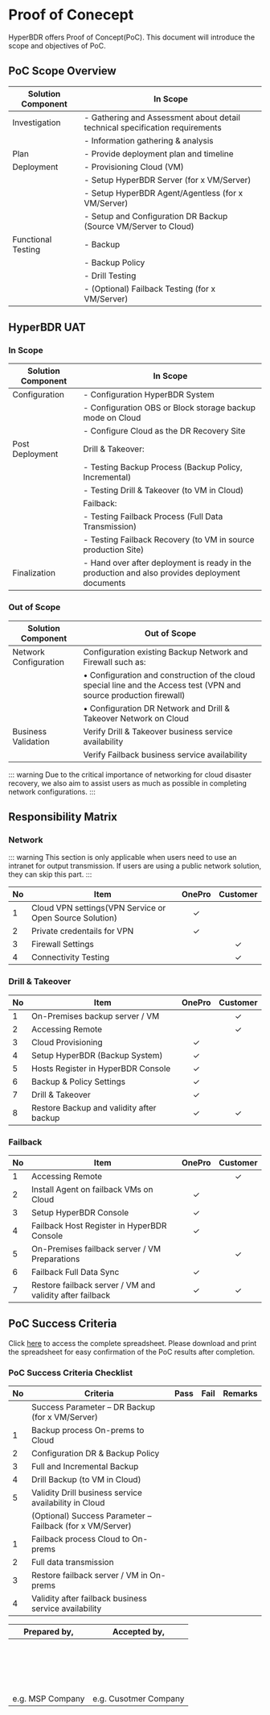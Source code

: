 # Proof of Conecept

HyperBDR offers Proof of Concept(PoC). This document will introduce the scope and objectives of PoC.

## PoC Scope Overview

| Solution Component           | In Scope                                                   |
|------------------------------|------------------------------------------------------------|
| Investigation                | - Gathering and Assessment about detail technical specification requirements |
|                              | - Information gathering & analysis                         |
| Plan                         | - Provide deployment plan and timeline                     |
| Deployment                   | - Provisioning Cloud (VM)                                  |
|                              | - Setup HyperBDR Server (for x VM/Server)                  |
|                              | - Setup HyperBDR Agent/Agentless (for x VM/Server)        |
|                              | - Setup and Configuration DR Backup (Source VM/Server to Cloud) |
| Functional Testing           | - Backup                                                   |
|                              | - Backup Policy                                            |
|                              | - Drill Testing                                            |
|                              | - (Optional) Failback Testing (for x VM/Server)           |

## HyperBDR UAT

### In Scope

| Solution Component          | In Scope                                                                 |
|-----------------------------|--------------------------------------------------------------------------|
| Configuration               | - Configuration HyperBDR System                                         |
|                             | - Configuration OBS or Block storage backup mode on Cloud                |
|                             | - Configure Cloud as the DR Recovery Site                               |
| Post Deployment             | Drill & Takeover:                                                       |
|                             | - Testing Backup Process (Backup Policy, Incremental)                   |
|                             | - Testing Drill & Takeover (to VM in Cloud)                              |
|                             | Failback:                                                                |
|                             | - Testing Failback Process (Full Data Transmission)                      |
|                             | - Testing Failback Recovery (to VM in source production Site)           |
| Finalization                | - Hand over after deployment is ready in the production and also provides deployment documents |

### Out of Scope

| Solution Component         | Out of Scope                                                              |
|----------------------------|---------------------------------------------------------------------------|
| Network Configuration      | Configuration existing Backup Network and Firewall such as:            |
|                            |   • Configuration and construction of the cloud special line and the Access test (VPN and source production firewall) |
|                            |   • Configuration DR Network and Drill & Takeover Network on Cloud       |
| Business Validation        | Verify Drill & Takeover business service availability                   |
|                            | Verify Failback business service availability                          |

::: warning
Due to the critical importance of networking for cloud disaster recovery, we also aim to assist users as much as possible in completing network configurations.
:::

## Responsibility Matrix 

### Network

::: warning
This section is only applicable when users need to use an intranet for output transmission. If users are using a public network solution, they can skip this part.
:::


| No  | Item                                  | OnePro | Customer |
|-----|---------------------------------------|:--------:|:----------:|
| 1   | Cloud VPN settings(VPN Service or Open Source Solution) |✓       |          |
| 2   | Private credentails for VPN                             |✓       |          |
| 3   | Firewall Settings                     |        | ✓        |
| 4   | Connectivity Testing                  |        | ✓        |


### Drill & Takeover

| No  | Item                                  | OnePro | Customer |
|-----|---------------------------------------|:--------:|:----------:|
| 1   | On-Premises backup server / VM        |        | ✓        |
| 2   | Accessing Remote                      |        | ✓        |
| 3   | Cloud Provisioning                    | ✓      |          |
| 4   | Setup HyperBDR (Backup System)        | ✓      |          |
| 5   | Hosts Register in HyperBDR Console    | ✓      |          |
| 6   | Backup & Policy Settings              | ✓      |          |
| 7   | Drill & Takeover                      | ✓      |          |
| 8   | Restore Backup and validity after backup | ✓  |    ✓      |

### Failback

| No  | Item                                                | OnePro | Customer |
|-----|-----------------------------------------------------|:-------:|:-----------:|
| 1   | Accessing Remote                                    |       | ✓         |
| 2   | Install Agent on failback VMs on Cloud             |   ✓   |            |
| 3   | Setup HyperBDR Console                              |   ✓   |           | 
| 4   | Failback Host Register in HyperBDR Console          |   ✓   |           |
| 5   | On-Premises failback server / VM Preparations       |       |  ✓        |
| 6   | Failback Full Data Sync                             |   ✓   |           |
| 7   | Restore failback server / VM and validity after failback | ✓ | ✓ |


## PoC Success Criteria

Click [here](https://docs.google.com/spreadsheets/d/1KVFaDCzFmL9xEK3hKbSYJms7NEu8GyV_CuyzdSxob4w/edit?usp=sharing) to access the complete spreadsheet. Please download and print the spreadsheet for easy confirmation of the PoC results after completion.


### PoC Success Criteria Checklist

| No  | Criteria                                      | Pass | Fail | Remarks                                          |
|-----|-----------------------------------------------|------|------|--------------------------------------------------|
|     | Success Parameter – DR Backup (for x VM/Server)    |      |      |                                                  |
| 1   | Backup process On-prems to Cloud            |      |      |                                                  |
| 2   | Configuration DR & Backup Policy            |      |      |                                                  |
| 3   | Full and Incremental Backup                 |      |      |                                                  |
| 4   | Drill Backup (to VM in Cloud)               |      |      |                                                  |
| 5   | Validity Drill business service availability in Cloud |      |      |                                                  |
|     | (Optional) Success Parameter – Failback (for x VM/Server) |      |      |                                                  |
| 1   | Failback process Cloud to On-prems          |      |      |                                                  |
| 2   | Full data transmission                      |      |      |                                                  |
| 3   | Restore failback server / VM in On-prems   |      |      |                                                  |
| 4   | Validity after failback business service availability |      |      |                                                  |

| Prepared by,            | Accepted by,            |
|-------------------------|-------------------------|
| <br><br><br><br><br>    |                         |
| e.g. MSP Company | e.g. Cusotmer Company |
